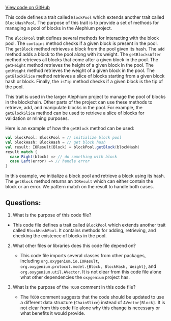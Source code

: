 [View code on GitHub](https://github.com/oxygenium/oxygenium/flow/src/main/scala/org/oxygenium/flow/core/BlockPool.scala)

This code defines a trait called `BlockPool` which extends another trait called `BlockHashPool`. The purpose of this trait is to provide a set of methods for managing a pool of blocks in the Alephium project. 

The `BlockPool` trait defines several methods for interacting with the block pool. The `contains` method checks if a given block is present in the pool. The `getBlock` method retrieves a block from the pool given its hash. The `add` method adds a block to the pool along with its weight. The `getBlocksAfter` method retrieves all blocks that come after a given block in the pool. The `getHeight` method retrieves the height of a given block in the pool. The `getWeight` method retrieves the weight of a given block in the pool. The `getBlockSlice` method retrieves a slice of blocks starting from a given block hash or block. Finally, the `isTip` method checks if a given block is the tip of the pool.

This trait is used in the larger Alephium project to manage the pool of blocks in the blockchain. Other parts of the project can use these methods to retrieve, add, and manipulate blocks in the pool. For example, the `getBlockSlice` method can be used to retrieve a slice of blocks for validation or mining purposes. 

Here is an example of how the `getBlock` method can be used:

```scala
val blockPool: BlockPool = // initialize block pool
val blockHash: BlockHash = // get block hash
val result: IOResult[Block] = blockPool.getBlock(blockHash)
result match {
  case Right(block) => // do something with block
  case Left(error) => // handle error
}
```

In this example, we initialize a block pool and retrieve a block using its hash. The `getBlock` method returns an `IOResult` which can either contain the block or an error. We pattern match on the result to handle both cases.
## Questions: 
 1. What is the purpose of this code file?
   - This code file defines a trait called `BlockPool` which extends another trait called `BlockHashPool`. It contains methods for adding, retrieving, and checking the existence of blocks in the pool.

2. What other files or libraries does this code file depend on?
   - This code file imports several classes from other packages, including `org.oxygenium.io.IOResult`, `org.oxygenium.protocol.model.{Block, BlockHash, Weight}`, and `org.oxygenium.util.AVector`. It is not clear from this code file alone what other dependencies the `oxygenium` project has.

3. What is the purpose of the `TODO` comment in this code file?
   - The `TODO` comment suggests that the code should be updated to use a different data structure (`ChainSlice`) instead of `AVector[Block]`. It is not clear from this code file alone why this change is necessary or what benefits it would provide.